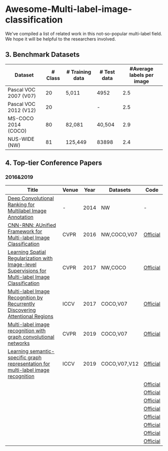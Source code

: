 # Awesome-Multi-label-image-classification
We've compiled a list of related work in this not-so-popular multi-label field. We hope it will be helpful to the researchers involved.
## 3. Benchmark Datasets
|  Dataset   | # Class  | # Training data	| # Test data| #Average labels per image|
|  ----  | ----  |----  |----  |----|
|Pascal VOC 2007 (V07)|20|5,011|4952|2.5|
|Pascal VOC 2012 (V12)|20| |-|2.5|
|MS-COCO 2014 (COCO)|80|82,081|40,504|2.9|
|NUS-WIDE (NW)|81|125,449|83898|2.4|
## 4. Top-tier Conference Papers
### 2016&2019
|  Title   | Venue  | Year| Datasets | Code|
|  ----  | ----  |----  |----  |----  |
|[Deep Convolutional Ranking for Multilabel Image Annotation](https://arxiv.org/pdf/1312.4894)|-|2014|NW|-|
|[CNN-RNN: AUnified Framework for Multi-label Image Classification](https://openaccess.thecvf.com/content_cvpr_2016/papers/Wang_CNN-RNN_A_Unified_CVPR_2016_paper.pdf)|CVPR|2016|NW,COCO,V07|[Official](https://github.com/shemayon/CNN-RNN-A-Unified-Framework-for-Multi-Label-Image-Classification)|
|[Learning Spatial Regularization with Image-level Supervisions for Multi-label Image Classification](https://openaccess.thecvf.com/content_cvpr_2017/papers/Zhu_Learning_Spatial_Regularization_CVPR_2017_paper.pdf)|CVPR|2017|NW,COCO|[Official](https://github.com/zhufengx/SRN_multilabel/)|
|[Multi-label Image Recognition by Recurrently Discovering Attentional Regions](https://openaccess.thecvf.com/content_ICCV_2017/papers/Wang_Multi-Label_Image_Recognition_ICCV_2017_paper.pdf)|ICCV|2017|COCO,V07|[Official](https://github.com/James-Yip/AttentionImageClass)|
|[Multi-label image recognition with graph convolutional networks](https://openaccess.thecvf.com/content_CVPR_2019/papers/Chen_Multi-Label_Image_Recognition_With_Graph_Convolutional_Networks_CVPR_2019_paper.pdf)|CVPR|2019|COCO,V07|[Official](https://github.com/megvii-research/ML-GCN)|
|[Learning semantic-specific graph representation for multi-label image recognition](https://openaccess.thecvf.com/content_ICCV_2019/papers/Chen_Learning_Semantic-Specific_Graph_Representation_for_Multi-Label_Image_Recognition_ICCV_2019_paper.pdf)|ICCV|2019|COCO,V07,V12|[Official](https://github.com/HCPLab-SYSU/SSGRL)|
|[]()||||[Official]()|
|[]()||||[Official]()|
|[]()||||[Official]()|
|[]()||||[Official]()|
|[]()||||[Official]()|
|[]()||||[Official]()|
|[]()||||[Official]()|
|[]()||||[Official]()|
